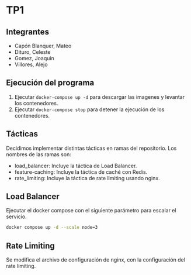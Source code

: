 # TP1

## Integrantes

- Capón Blanquer, Mateo
- Dituro, Celeste
- Gomez, Joaquin
- Villores, Alejo

## Ejecución del programa

1. Ejecutar `docker-compose up -d` para descargar las imagenes y levantar los contenedores.
2. Ejecutar `docker-compose stop` para detener la ejecución de los contenedores.

## Tácticas
Decidimos implementar distintas tácticas en ramas del repositorio.
Los nombres de las ramas son:
* load_balancer: Incluye la táctica de Load Balancer.
* feature-caching: Incluye la táctica de caché con Redis.
* rate_limiting: Incluye la táctica de rate limiting usando nginx.

## Load Balancer

Ejecutar el docker compose con el siguiente parámetro para escalar el servicio.
```bash
docker compose up -d --scale node=3
```

## Rate Limiting
Se modifica el archivo de configuración de nginx, con la configuración del rate limiting.

